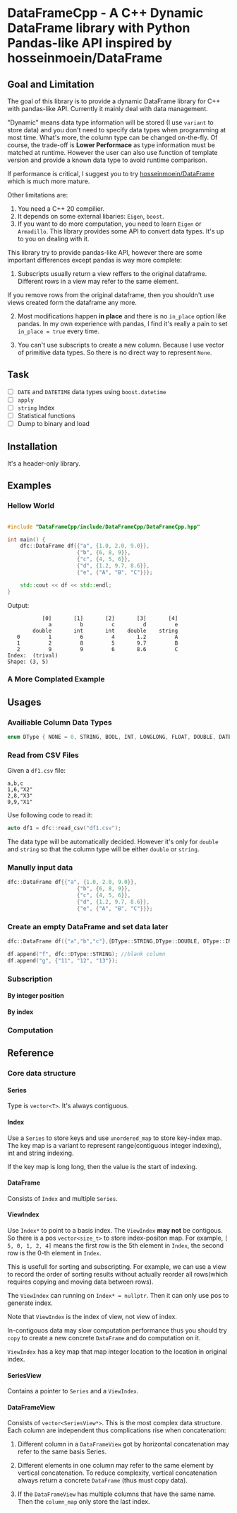 # DataFrameCpp - A C++ Dynamic DataFrame library with Python Pandas-like API inspired by hosseinmoein/DataFrame

## Goal and Limitation

The goal of this library is to provide a dynamic DataFrame library for C++ with pandas-like API. Currently it mainly deal with data management.

"Dynamic" means data type information will be stored (I use `variant` to store data) and you don't need to specify data types when programming at most time. What's more, the column type can be changed on-the-fly. Of course, the trade-off is **Lower Performace** as type information must be matched at runtime. However the user can also use function of template version and provide a known data type to avoid runtime comparison.

If performance is critical, I suggest you to try [hosseinmoein/DataFrame](https://github.com/hosseinmoein/DataFrame) which is much more mature.

Other limitations are:

1. You need a C++ 20 compilier.
2. It depends on some external libaries: `Eigen`, `boost`.
3. If you want to do more computation, you need to learn `Eigen` or `Armadillo`. This library provides some API to convert data types. It's up to you on dealing with it.

This library try to provide pandas-like API, however there are some important differences except pandas is way more complete:

1. Subscripts usually return a view reffers to the original dataframe. Different rows in a view may refer to the same element.

If you remove rows from the original dataframe, then you shouldn't use views created form the dataframe any more.

2. Most modifications happen **in place** and there is no `in_place` option like pandas. In my own experience with pandas, I find it's really a pain to set `in_place = true` every time.

3. You can't use subscripts to create a new column. Because I use vector of primitive data types. So there is no direct way to represent `None`.

## Task

- [ ] `DATE` and `DATETIME` data types using `boost.datetime`
- [ ] `apply`
- [ ] `string` Index
- [ ] Statistical functions
- [ ] Dump to binary and load

## Installation

It's a header-only library.

## Examples

### Hellow World
```cpp

#include "DataFrameCpp/include/DataFrameCpp/DataFrameCpp.hpp"

int main() {
    dfc::DataFrame df{{"a", {1.0, 2.0, 9.0}},
                      {"b", {6, 8, 9}},
                      {"c", {4, 5, 6}},
                      {"d", {1.2, 9.7, 8.6}},
                      {"e", {"A", "B", "C"}}};

    std::cout << df << std::endl;
}
```

Output:

```
           [0]       [1]       [2]       [3]       [4]
             a         b         c         d         e
        double       int       int    double    string
   0         1         6         4       1.2         A
   1         2         8         5       9.7         B
   2         9         9         6       8.6         C
Index:  (trival)
Shape: (3, 5)
```

### A More Complated Example


## Usages

### Availiable Column Data Types

```cpp
enum DType { NONE = 0, STRING, BOOL, INT, LONGLONG, FLOAT, DOUBLE, DATE, DATETIME, DATEDURATION, TIMEDURATION };
```

### Read from CSV Files

Given a `df1.csv` file:

```
a,b,c
1,6,"X2"
2,8,"X3"
9,9,"X1"
```

Use following code to read it:

```cpp
auto df1 = dfc::read_csv("df1.csv");
```

The data type will be automatically decided. However it's only for `double` and `string` so that the column type will be either `double` or `string`.

### Manully input data

```cpp
dfc::DataFrame df{{"a", {1.0, 2.0, 9.0}},
                      {"b", {6, 8, 9}},
                      {"c", {4, 5, 6}},
                      {"d", {1.2, 9.7, 8.6}},
                      {"e", {"A", "B", "C"}}};
```
### Create an empty DataFrame and set data later

```cpp
dfc::DataFrame df({"a","b","c"},{DType::STRING,DType::DOUBLE, DType::INT});  //3 colums.

df.append("f", dfc::DType::STRING); //blank column
df.append("g", {"11", "12", "13"});
```

### Subscription

#### By integer position

#### By index

### Computation


## Reference

### Core data structure

#### Series

Type is `vector<T>`. It's always contiguous.

#### Index

Use a `Series` to store keys and use `unordered_map` to store key-index map. The key map is a variant to represent range(contiguous integer indexing), int and string indexing.

If the key map is long long, then the value is the start of indexing.

#### DataFrame

Consists of `Index` and multiple `Series`.

#### ViewIndex

Use `Index*` to point to a basis index. The `ViewIndex` **may not** be contigous. So there is a pos `vector<size_t>` to store index-positon map. For example, `[ 5, 0, 1, 2, 4]` means the first row is the 5th element in `Index`, the second row is the 0-th element in `Index`.

This is usefull for sorting and subscripting. For example, we can use a view to record the order of sorting results without actually reorder all rows(which requires copying and moving data between rows).

The `ViewIndex` can running on `Index* = nullptr`. Then it can only use pos to generate index.

Note that `ViewIndex` is the index of view, not view of index.

In-contigouos data may slow computation performance thus you should try `copy` to create a new concrete `DataFrame` and do computation on it.

`ViewIndex` has a key map that map integer location to the location in original index.

#### SeriesView

Contains a pointer to `Series` and a `ViewIndex`.

#### DataFrameView

Consists of `vector<SeriesView*>`. This is the most complex data structure. Each column are independent thus complications rise when concatenation:

1. Different column in a `DataFrameView`  got by horizontal concatenation may refer to the same basis Series.

2. Different elements in one column may refer to the same element by vertical concatenation. To reduce complexity, vertical concatenation always return a concrete `DataFrame` (thus must copy data).

3. If the `DataFrameView` has multiple columns that have the same name. Then the `column_map` only store the last index.